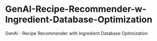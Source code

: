 # GenAI-Recipe-Recommender-w-Ingredient-Database-Optimization
GenAI - Recipe Recommender with Ingredient Database Optimization
